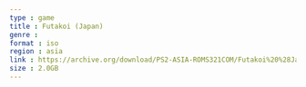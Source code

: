 ```yaml
---
type : game
title : Futakoi (Japan)
genre : 
format : iso
region : asia
link : https://archive.org/download/PS2-ASIA-ROMS321COM/Futakoi%20%28Japan%29.7z
size : 2.0GB
---
```

